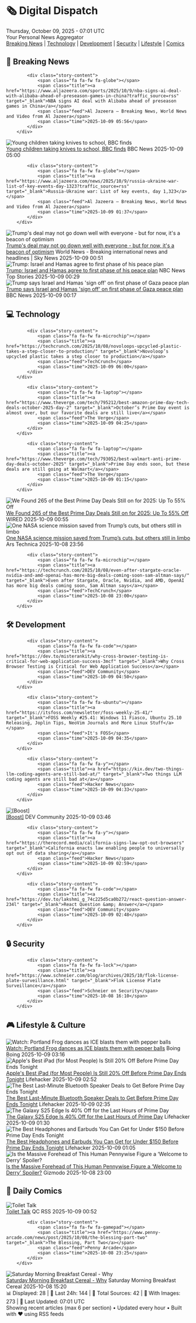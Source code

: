 <!-- Processing 54 RSS feeds at 2025-10-09 07:01:42 UTC -->
<!-- Processing: XKCD -->
<!-- Processing: Penny Arcade -->
<!-- Processing: Poorly Drawn Lines -->
<!-- Processing: Dilbert -->
<!-- Processing: Questionable Content -->
<!-- Processing: Girl Genius -->
<!-- Processing: Dinosaur Comics -->
<!-- Processing: CNN Top Stories -->
<!-- Processing: CNN Breaking News -->
<!-- Processing: BBC World News -->
<!-- Processing: Al Jazeera Breaking News -->
<!-- Processing: NPR News -->
<!-- Processing: Reuters Top News -->
<!-- Processing: NBC News Breaking -->
<!-- Processing: Guardian World News -->
<!-- Processing: O'Reilly Radar -->
<!-- Processing: WIRED -->
<!-- Processing: Slashdot -->
<!-- Processing: Hacker News -->
<!-- Processing: StackOverflow Blog -->
<!-- Processing: It's FOSS -->
<!-- Error processing https://itsfoss.com/rss/: The read operation timed out -->
<!-- Processing: OMG! Ubuntu -->
<!-- Processing: DistroWatch -->
<!-- Processing: Red Hat Blog -->
<!-- Processing: InfoQ -->
<!-- Processing: DZone -->
<!-- Processing: Martin Fowler -->
<!-- Processing: Gizmodo -->
<!-- Processing: Boing Boing -->
<!-- Processing: Krebs on Security -->
<!-- Processing: Schneier on Security -->
<!-- Generated 3 new posts out of 31 feeds processed -->
<div class="newspaper-header">
    <h1 class="newspaper-title">🗞️ Digital Dispatch</h1>
    <div class="newspaper-date">Thursday, October 09, 2025 - 07:01 UTC</div>
    <div class="newspaper-subtitle">Your Personal News Aggregator</div>
</div>

<div class="newspaper-nav">
    <a href="#breaking">Breaking News</a> |
    <a href="#tech">Technology</a> |
    <a href="#dev">Development</a> |
    <a href="#security">Security</a> |
    <a href="#lifestyle">Lifestyle</a> |
    <a href="#webcomics">Comics</a>
</div>

<div class="news-section breaking-news" id="breaking">
<h2 class="section-header">🚨 Breaking News</h2>
<div class="stories-container">
<div class="story">
            
            <div class="story-content">
                <span class="fa fa-fw fa-globe"></span>
                <span class="title"><a href="https://www.aljazeera.com/sports/2025/10/9/nba-signs-ai-deal-with-alibaba-ahead-of-preseason-games-in-china?traffic_source=rss" target="_blank">NBA signs AI deal with Alibaba ahead of preseason games in China</a></span>
                <span class="feed">Al Jazeera – Breaking News, World News and Video from Al Jazeera</span>
                <span class="time">2025-10-09 05:56</span>
            </div>
        </div>
<div class="story">
            <img src="https://ichef.bbci.co.uk/ace/standard/240/cpsprodpb/77dd/live/9a9eb9e0-a45e-11f0-928c-71dbb8619e94.png" alt="Young children taking knives to school, BBC finds" class="story-image" loading="lazy" onerror="this.style.display='none'">
            <div class="story-content">
                <span class="fa fa-fw fa-flag"></span>
                <span class="title"><a href="https://www.bbc.com/news/articles/c77d06vde4po?at_medium=RSS&at_campaign=rss" target="_blank">Young children taking knives to school, BBC finds</a></span>
                <span class="feed">BBC News</span>
                <span class="time">2025-10-09 05:00</span>
            </div>
        </div>
<div class="story">
            
            <div class="story-content">
                <span class="fa fa-fw fa-globe"></span>
                <span class="title"><a href="https://www.aljazeera.com/news/2025/10/9/russia-ukraine-war-list-of-key-events-day-1323?traffic_source=rss" target="_blank">Russia-Ukraine war: List of key events, day 1,323</a></span>
                <span class="feed">Al Jazeera – Breaking News, World News and Video from Al Jazeera</span>
                <span class="time">2025-10-09 01:37</span>
            </div>
        </div>
<div class="story">
            <img src="https://e3.365dm.com/25/10/1920x1080/skynews-idf-israel-gaza-hamas_7046375.jpg?20251009020035" alt="Trump&#x27;s deal may not go down well with everyone - but for now, it&#x27;s a beacon of optimism" class="story-image" loading="lazy" onerror="this.style.display='none'">
            <div class="story-content">
                <span class="fa fa-fw fa-satellite"></span>
                <span class="title"><a href="https://news.sky.com/story/trumps-gaza-deal-may-not-go-down-well-with-everyone-but-for-now-its-a-beacon-of-optimism-13447291" target="_blank">Trump&#x27;s deal may not go down well with everyone - but for now, it&#x27;s a beacon of optimism</a></span>
                <span class="feed">World News - Breaking international news and headlines | Sky News</span>
                <span class="time">2025-10-09 00:51</span>
            </div>
        </div>
<div class="story">
            <img src="https://media-cldnry.s-nbcnews.com/image/upload/t_fit_1500w/mpx/2704722219/2025_10/1759969756621_nn_ren_trump_announces_mideast_deal_251008_1920x1080-nrl2sv.jpg" alt="Trump: Israel and Hamas agree to first phase of his peace plan" class="story-image" loading="lazy" onerror="this.style.display='none'">
            <div class="story-content">
                <span class="fa fa-fw fa-broadcast-tower"></span>
                <span class="title"><a href="https://www.nbcnews.com/nightly-news/video/trump-israel-and-hamas-agree-to-first-phase-of-his-peace-plan-249427013510" target="_blank">Trump: Israel and Hamas agree to first phase of his peace plan</a></span>
                <span class="feed">NBC News Top Stories</span>
                <span class="time">2025-10-09 00:29</span>
            </div>
        </div>
<div class="story">
            <img src="https://ichef.bbci.co.uk/ace/standard/240/cpsprodpb/1c8c/live/a8afb4f0-a4a2-11f0-b741-177e3e2c2fc7.jpg" alt="Trump says Israel and Hamas &#x27;sign off&#x27; on first phase of Gaza peace plan" class="story-image" loading="lazy" onerror="this.style.display='none'">
            <div class="story-content">
                <span class="fa fa-fw fa-earth-americas"></span>
                <span class="title"><a href="https://www.bbc.com/news/articles/ce80rmq3g5qo?at_medium=RSS&at_campaign=rss" target="_blank">Trump says Israel and Hamas &#x27;sign off&#x27; on first phase of Gaza peace plan</a></span>
                <span class="feed">BBC News</span>
                <span class="time">2025-10-09 00:17</span>
            </div>
        </div>
</div>
</div>
<div class="news-section tech-news" id="tech">
<h2 class="section-header">💻 Technology</h2>
<div class="stories-container">
<div class="story">
            
            <div class="story-content">
                <span class="fa fa-fw fa-microchip"></span>
                <span class="title"><a href="https://techcrunch.com/2025/10/08/novoloops-upcycled-plastic-takes-a-step-closer-to-production/" target="_blank">Novoloop’s upcycled plastic takes a step closer to production</a></span>
                <span class="feed">TechCrunch</span>
                <span class="time">2025-10-09 06:00</span>
            </div>
        </div>
<div class="story">
            
            <div class="story-content">
                <span class="fa fa-fw fa-laptop"></span>
                <span class="title"><a href="https://www.theverge.com/tech/795212/best-amazon-prime-day-tech-deals-october-2025-day-2" target="_blank">October’s Prime Day event is almost over, but our favorite deals are still live</a></span>
                <span class="feed">The Verge</span>
                <span class="time">2025-10-09 04:25</span>
            </div>
        </div>
<div class="story">
            
            <div class="story-content">
                <span class="fa fa-fw fa-laptop"></span>
                <span class="title"><a href="https://www.theverge.com/tech/793052/best-walmart-anti-prime-day-deals-october-2025" target="_blank">Prime Day ends soon, but these deals are still going at Walmart</a></span>
                <span class="feed">The Verge</span>
                <span class="time">2025-10-09 01:15</span>
            </div>
        </div>
<div class="story">
            <img src="https://media.wired.com/photos/68e56e09df80a9674d4e0c73/master/pass/ABSOLUTE-BEST-PRIME-DEALS_NEW.png" alt="We Found 265 of the Best Prime Day Deals Still on for 2025: Up To 55% Off" class="story-image" loading="lazy" onerror="this.style.display='none'">
            <div class="story-content">
                <span class="fa fa-fw fa-bolt"></span>
                <span class="title"><a href="https://www.wired.com/story/prime-day-deals-october-2025-1/" target="_blank">We Found 265 of the Best Prime Day Deals Still on for 2025: Up To 55% Off</a></span>
                <span class="feed">WIRED</span>
                <span class="time">2025-10-09 00:55</span>
            </div>
        </div>
<div class="story">
            <img src="https://cdn.arstechnica.net/wp-content/uploads/2025/10/osiris-apex-500x500.jpg" alt="One NASA science mission saved from Trump’s cuts, but others still in limbo" class="story-image" loading="lazy" onerror="this.style.display='none'">
            <div class="story-content">
                <span class="fa fa-fw fa-cog"></span>
                <span class="title"><a href="https://arstechnica.com/space/2025/10/one-nasa-science-mission-saved-from-trumps-cuts-but-others-still-in-limbo/" target="_blank">One NASA science mission saved from Trump’s cuts, but others still in limbo</a></span>
                <span class="feed">Ars Technica</span>
                <span class="time">2025-10-08 23:56</span>
            </div>
        </div>
<div class="story">
            
            <div class="story-content">
                <span class="fa fa-fw fa-microchip"></span>
                <span class="title"><a href="https://techcrunch.com/2025/10/08/even-after-stargate-oracle-nvidia-and-amd-openai-has-more-big-deals-coming-soon-sam-altman-says/" target="_blank">Even after Stargate, Oracle, Nvidia, and AMD, OpenAI has more big deals coming soon, Sam Altman says</a></span>
                <span class="feed">TechCrunch</span>
                <span class="time">2025-10-08 23:00</span>
            </div>
        </div>
</div>
</div>
<div class="news-section dev-news" id="dev">
<h2 class="section-header">🛠️ Development</h2>
<div class="stories-container">
<div class="story">
            
            <div class="story-content">
                <span class="fa fa-fw fa-code"></span>
                <span class="title"><a href="https://dev.to/misterankit/why-cross-browser-testing-is-critical-for-web-application-success-3mcf" target="_blank">Why Cross Browser Testing is Critical for Web Application Success</a></span>
                <span class="feed">DEV Community</span>
                <span class="time">2025-10-09 04:50</span>
            </div>
        </div>
<div class="story">
            
            <div class="story-content">
                <span class="fa fa-fw fa-ubuntu"></span>
                <span class="title"><a href="https://itsfoss.com/newsletter/foss-weekly-25-41/" target="_blank">FOSS Weekly #25.41: Windows 11 Fiasco, Ubuntu 25.10 Releasing, Joplin Tips, NeoVim Journals and More Linux Stuff</a></span>
                <span class="feed">It's FOSS</span>
                <span class="time">2025-10-09 04:35</span>
            </div>
        </div>
<div class="story">
            
            <div class="story-content">
                <span class="fa fa-fw fa-y"></span>
                <span class="title"><a href="https://kix.dev/two-things-llm-coding-agents-are-still-bad-at/" target="_blank">Two things LLM coding agents are still bad at</a></span>
                <span class="feed">Hacker News</span>
                <span class="time">2025-10-09 04:33</span>
            </div>
        </div>
<div class="story">
            <img src="https://media2.dev.to/dynamic/image/width=800%2Cheight=%2Cfit=scale-down%2Cgravity=auto%2Cformat=auto/https%3A%2F%2Fdev-to-uploads.s3.amazonaws.com%2Fuploads%2Fuser%2Fprofile_image%2F18254%2Fc3e65d32-bfe2-48ed-93b3-f2caf9c60dd7.png" alt="[Boost]" class="story-image" loading="lazy" onerror="this.style.display='none'">
            <div class="story-content">
                <span class="fa fa-fw fa-code"></span>
                <span class="title"><a href="https://dev.to/bujang/-23kf" target="_blank">[Boost]</a></span>
                <span class="feed">DEV Community</span>
                <span class="time">2025-10-09 03:46</span>
            </div>
        </div>
<div class="story">
            
            <div class="story-content">
                <span class="fa fa-fw fa-y"></span>
                <span class="title"><a href="https://therecord.media/california-signs-law-opt-out-browsers" target="_blank">California enacts law enabling people to universally opt out of data sharing</a></span>
                <span class="feed">Hacker News</span>
                <span class="time">2025-10-09 02:59</span>
            </div>
        </div>
<div class="story">
            
            <div class="story-content">
                <span class="fa fa-fw fa-code"></span>
                <span class="title"><a href="https://dev.to/lakshmi_g_74c225d5ca0b272/react-question-answer-234l" target="_blank">React Question &amp; Answer</a></span>
                <span class="feed">DEV Community</span>
                <span class="time">2025-10-09 02:48</span>
            </div>
        </div>
</div>
</div>
<div class="news-section security-news" id="security">
<h2 class="section-header">🔒 Security</h2>
<div class="stories-container">
<div class="story">
            
            <div class="story-content">
                <span class="fa fa-fw fa-lock"></span>
                <span class="title"><a href="https://www.schneier.com/blog/archives/2025/10/flok-license-plate-surveillance.html" target="_blank">Flok License Plate Surveillance</a></span>
                <span class="feed">Schneier on Security</span>
                <span class="time">2025-10-08 16:10</span>
            </div>
        </div>
</div>
</div>
<div class="news-section lifestyle-news" id="lifestyle">
<h2 class="section-header">🎮 Lifestyle & Culture</h2>
<div class="stories-container">
<div class="story">
            <img src="https://i0.wp.com/boingboing.net/wp-content/uploads/2025/10/portlandfrog.jpg?fit=480%2C360&amp;quality=60&amp;ssl=1" alt="Watch: Portland Frog dances as ICE blasts them with pepper balls" class="story-image" loading="lazy" onerror="this.style.display='none'">
            <div class="story-content">
                <span class="fa fa-fw fa-arrow-right"></span>
                <span class="title"><a href="https://boingboing.net/2025/10/08/watch-portland-frog-dances-as-ice-blasts-them-with-pepper-balls.html" target="_blank">Watch: Portland Frog dances as ICE blasts them with pepper balls</a></span>
                <span class="feed">Boing Boing</span>
                <span class="time">2025-10-09 03:16</span>
            </div>
        </div>
<div class="story">
            <img src="https://lifehacker.com/imagery/articles/01K73CMQ9X61F4HR0MSB9SJ8E0/hero-image.png" alt="Apple&#x27;s Best iPad (for Most People) Is Still 20% Off Before Prime Day Ends Tonight" class="story-image" loading="lazy" onerror="this.style.display='none'">
            <div class="story-content">
                <span class="fa fa-fw fa-life-ring"></span>
                <span class="title"><a href="https://lifehacker.com/tech/ipad-a16-deal-october-prime-day-2025?utm_medium=RSS" target="_blank">Apple&#x27;s Best iPad (for Most People) Is Still 20% Off Before Prime Day Ends Tonight</a></span>
                <span class="feed">Lifehacker</span>
                <span class="time">2025-10-09 02:52</span>
            </div>
        </div>
<div class="story">
            <img src="https://lifehacker.com/imagery/articles/01K73BHWHNKCZEGBK0VS1CNRW8/hero-image.png" alt="The Best Last-Minute Bluetooth Speaker Deals to Get Before Prime Day Ends Tonight" class="story-image" loading="lazy" onerror="this.style.display='none'">
            <div class="story-content">
                <span class="fa fa-fw fa-life-ring"></span>
                <span class="title"><a href="https://lifehacker.com/tech/best-last-minute-bluetooth-speaker-deals-october-prime-day-2025?utm_medium=RSS" target="_blank">The Best Last-Minute Bluetooth Speaker Deals to Get Before Prime Day Ends Tonight</a></span>
                <span class="feed">Lifehacker</span>
                <span class="time">2025-10-09 02:35</span>
            </div>
        </div>
<div class="story">
            <img src="https://lifehacker.com/imagery/articles/01K738BYPSEMDK5655H8VENT3H/hero-image.png" alt="The Galaxy S25 Edge Is 40% Off for the Last Hours of Prime Day" class="story-image" loading="lazy" onerror="this.style.display='none'">
            <div class="story-content">
                <span class="fa fa-fw fa-life-ring"></span>
                <span class="title"><a href="https://lifehacker.com/tech/galaxy-s25-edge-sale-october-prime-day-2025?utm_medium=RSS" target="_blank">The Galaxy S25 Edge Is 40% Off for the Last Hours of Prime Day</a></span>
                <span class="feed">Lifehacker</span>
                <span class="time">2025-10-09 01:30</span>
            </div>
        </div>
<div class="story">
            <img src="https://lifehacker.com/imagery/articles/01K735Y89VGR9VCW2WEWBVR2W2/hero-image.png" alt="The Best Headphones and Earbuds You Can Get for Under $150 Before Prime Day Ends Tonight" class="story-image" loading="lazy" onerror="this.style.display='none'">
            <div class="story-content">
                <span class="fa fa-fw fa-life-ring"></span>
                <span class="title"><a href="https://lifehacker.com/ad/tech/best-deals-on-headphones-earbuds-under-150-dollars-october-prime-day?utm_medium=RSS" target="_blank">The Best Headphones and Earbuds You Can Get for Under $150 Before Prime Day Ends Tonight</a></span>
                <span class="feed">Lifehacker</span>
                <span class="time">2025-10-09 01:05</span>
            </div>
        </div>
<div class="story">
            <img src="https://gizmodo.com/app/uploads/2025/10/pennywisebaldcropped-1280x853.jpg" alt="Is the Massive Forehead of This Human Pennywise Figure a ‘Welcome to Derry’ Spoiler?" class="story-image" loading="lazy" onerror="this.style.display='none'">
            <div class="story-content">
                <span class="fa fa-fw fa-computer"></span>
                <span class="title"><a href="https://gizmodo.com/is-the-massive-forehead-of-this-human-pennywise-figure-a-welcome-to-derry-spoiler-2000669921" target="_blank">Is the Massive Forehead of This Human Pennywise Figure a ‘Welcome to Derry’ Spoiler?</a></span>
                <span class="feed">Gizmodo</span>
                <span class="time">2025-10-08 23:00</span>
            </div>
        </div>
</div>
</div>
<div class="news-section webcomics-section" id="webcomics">
<h2 class="section-header">🎨 Daily Comics</h2>
<div class="stories-container">
<div class="story">
            <img src="http://www.questionablecontent.net/comics/5674.png" alt="Toilet Talk" class="story-image" loading="lazy" onerror="this.style.display='none'">
            <div class="story-content">
                <span class="fa fa-fw fa-music"></span>
                <span class="title"><a href="http://questionablecontent.net/view.php?comic=5675" target="_blank">Toilet Talk</a></span>
                <span class="feed">QC RSS</span>
                <span class="time">2025-10-09 00:52</span>
            </div>
        </div>
<div class="story">
            
            <div class="story-content">
                <span class="fa fa-fw fa-gamepad"></span>
                <span class="title"><a href="https://www.penny-arcade.com/news/post/2025/10/08/the-blessing-part-two" target="_blank">The Blessing, Part Two</a></span>
                <span class="feed">Penny Arcade</span>
                <span class="time">2025-10-08 23:25</span>
            </div>
        </div>
<div class="story">
            <img src="https://www.smbc-comics.com/comics/1759809233-20251008.png" alt="Saturday Morning Breakfast Cereal - Why" class="story-image" loading="lazy" onerror="this.style.display='none'">
            <div class="story-content">
                <span class="fa fa-fw fa-smile"></span>
                <span class="title"><a href="https://www.smbc-comics.com/comic/why-8" target="_blank">Saturday Morning Breakfast Cereal - Why</a></span>
                <span class="feed">Saturday Morning Breakfast Cereal</span>
                <span class="time">2025-10-08 15:20</span>
            </div>
        </div>
</div>
</div>

<div class="newspaper-footer">
    <div class="stats">
        📊 Displayed: 28 | 📅 Last 24h: 144 | 📡 Total Sources: 42 | 📸 With Images: 273 |
        🔄 Last Updated: 07:01 UTC
    </div>
    <div class="footer-note">
        Showing recent articles (max 6 per section) • Updated every hour • Built with ❤️ using RSS feeds
    </div>
</div>
